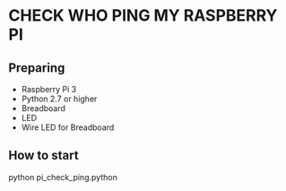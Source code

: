 # CHECK WHO PING MY RASPBERRY PI

## Preparing
- Raspberry Pi 3
- Python 2.7 or higher
- Breadboard
- LED
- Wire LED for Breadboard


## How to start

python pi_check_ping.python
